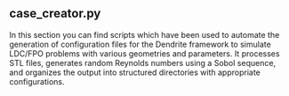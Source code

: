 ## case_creator.py

In this section you can find scripts which have been used to automate the generation of configuration files for the Dendrite framework to simulate LDC/FPO problems with various geometries and parameters. It processes STL files, generates random Reynolds numbers using a Sobol sequence, and organizes the output into structured directories with appropriate configurations.

